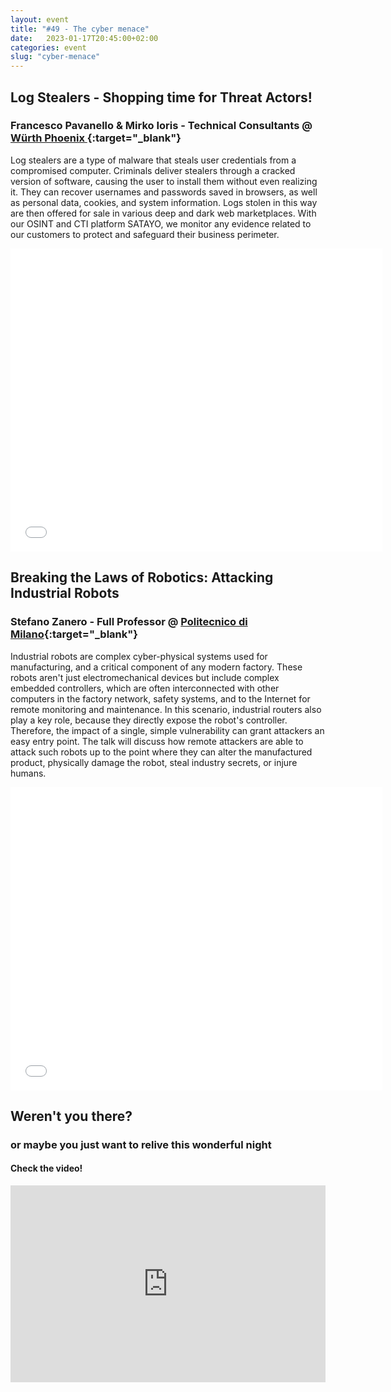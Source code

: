 ```yaml
---
layout: event
title: "#49 - The cyber menace"
date:   2023-01-17T20:45:00+02:00
categories: event
slug: "cyber-menace"
---
```


## Log Stealers - Shopping time for Threat Actors!

### Francesco Pavanello & Mirko Ioris - Technical Consultants @ [Würth Phoenix ](//www.wuerth-phoenix.com){:target="_blank"}

Log stealers are a type of malware that steals user credentials from a compromised computer. Criminals deliver stealers through a cracked version of software, causing the user to install them without even realizing it. They can recover usernames and passwords saved in browsers, as well as personal data, cookies, and system information. Logs stolen in this way are then offered for sale in various deep and dark web marketplaces. With our OSINT and CTI platform SATAYO, we monitor any evidence related to our customers to protect and safeguard their business perimeter.

<iframe src="//www.slideshare.net/slideshow/embed_code/key/aLJqHJRncQA3pp" width="595" height="485" frameborder="0" marginwidth="0" marginheight="0" scrolling="no" allowfullscreen> </iframe>


## Breaking the Laws of Robotics: Attacking Industrial Robots

### Stefano Zanero - Full Professor @ [Politecnico di Milano](//www.polimi.it){:target="_blank"}

Industrial robots are complex cyber-physical systems used for manufacturing, and a critical component of any modern factory. These robots aren't just electromechanical devices but include complex embedded controllers, which are often interconnected with other computers in the factory network, safety systems, and to the Internet for remote monitoring and maintenance. In this scenario, industrial routers also play a key role, because they directly expose the robot's controller. Therefore, the impact of a single, simple vulnerability can grant attackers an easy entry point. The talk will discuss how remote attackers are able to attack such robots up to the point where they can alter the manufactured product, physically damage the robot, steal industry secrets, or injure humans.

<iframe src="//www.slideshare.net/slideshow/embed_code/key/6EbPjzPGochUaZ" width="595" height="485" frameborder="0" marginwidth="0" marginheight="0" scrolling="no" allowfullscreen> </iframe>


## Weren't you there?

### or maybe you just want to relive this wonderful night

<section class="fb-links">

#### Check the video!

<iframe width="100%" height="315" src="https://www.youtube.com/embed/-zoJ5Bz2WzU" frameborder="0" allow="accelerometer; autoplay; clipboard-write; encrypted-media; gyroscope; picture-in-picture" allowfullscreen></iframe>

</section>
